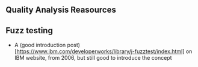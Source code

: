 ## Quality Analysis Reasources

## Fuzz testing

- A (good introduction post)[https://www.ibm.com/developerworks/library/j-fuzztest/index.html] on IBM website, from 2006, but still good to introduce the concept

